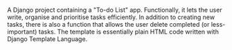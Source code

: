 A Django project containing a "To-do List" app. Functionally, it lets the user write, organise and prioritise tasks efficiently.
In addition to creating new tasks, there is also a function that allows the user delete completed (or less-important) tasks.
The template is essentially plain HTML code written with Django Template Language.
